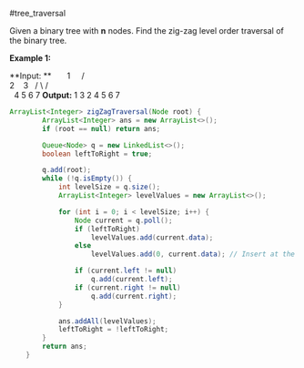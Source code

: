 
#tree_traversal 

Given a binary tree with **n** nodes. Find the zig-zag level order traversal of the binary tree.

**Example 1:**

**Input:
**        1
      /   \
     2    3
    / \    /   \
   4   5 6   7
**Output:**
1 3 2 4 5 6 7

```java 
ArrayList<Integer> zigZagTraversal(Node root) {
        ArrayList<Integer> ans = new ArrayList<>();
        if (root == null) return ans;

        Queue<Node> q = new LinkedList<>();
        boolean leftToRight = true;

        q.add(root);
        while (!q.isEmpty()) {
            int levelSize = q.size();
            ArrayList<Integer> levelValues = new ArrayList<>();

            for (int i = 0; i < levelSize; i++) {
                Node current = q.poll();
                if (leftToRight)
                    levelValues.add(current.data);
                else
                    levelValues.add(0, current.data); // Insert at the beginning for reverse order

                if (current.left != null)
                    q.add(current.left);
                if (current.right != null)
                    q.add(current.right);
            }

            ans.addAll(levelValues);
            leftToRight = !leftToRight;
        }
        return ans;
    }
```